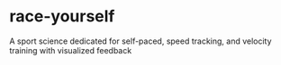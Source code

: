 # race-yourself
A sport science dedicated for self-paced, speed tracking, and velocity training with visualized feedback
